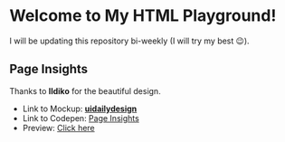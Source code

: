 # Welcome to My HTML Playground!

I will be updating this repository bi-weekly (I will try my best :wink:).

 ## Page Insights
 Thanks to **Ildiko** for the beautiful design.
- Link to Mockup:  [**uidailydesign**](https://uidesigndaily.com/posts/sketch-page-insights-stats-statistics-website-analytics-card-header-day-1125)
- Link to Codepen: [Page Insights](https://codepen.io/MiadV/pen/LYGXyoo)
- Preview: [Click here](https://github.com/MiadV/html-playground/blob/master/page-insights/day_1125.png) 
